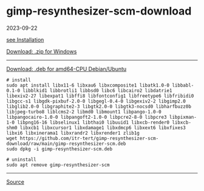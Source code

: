 # gimp-resynthesizer-scm-download

2023-09-22

[see Installation](https://github.com/itr-tert/gimp-resynthesizer-scm/wiki/Download-and-Install:-GIMP-resynthesizer-scm)

[Download: .zip for Windows](https://github.com/itr-tert/gimp-resynthesizer-scm-download/raw/main/gimp-resynthesizer-scm-win.zip)

----

[Download: .deb for amd64-CPU Debian/Ubuntu](https://github.com/itr-tert/gimp-resynthesizer-scm-download/raw/main/gimp-resynthesizer-scm.deb)

```
# install
sudo apt install libx11-6 libxau6 libxcomposite1 libatk1.0-0 libbabl-0.1-0 libblkid1 libbrotli1 libbsd0 libc6 libcairo2 libdatrie1 libexiv2-27 libexpat1 libffi8 libfontconfig1 libfreetype6 libfribidi0 libgcc-s1 libgdk-pixbuf-2.0-0 libgegl-0.4-0 libgexiv2-2 libgimp2.0 libglib2.0-0 libgraphite2-3 libgtk2.0-0 libgtk3-nocsd0 libharfbuzz0b libjpeg-turbo8 liblcms2-2 libmd0 libmount1 libpango-1.0-0 libpangocairo-1.0-0 libpangoft2-1.0-0 libpcre2-8-0 libpcre3 libpixman-1-0 libpng16-16 libselinux1 libthai0 libuuid1 libxcb-render0 libxcb-shm0 libxcb1 libxcursor1 libxdamage1 libxdmcp6 libxext6 libxfixes3 libxi6 libxinerama1 libxrandr2 libxrender1 zlib1g
wget https://github.com/itr-tert/gimp-resynthesizer-scm-download/raw/main/gimp-resynthesizer-scm.deb
sudo dpkg -i gimp-resynthesizer-scm.deb
```

```
# uninstall
sudo apt remove gimp-resynthesizer-scm
```

----

[Source](https://github.com/itr-tert/gimp-resynthesizer-scm)
